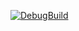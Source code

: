 [![DebugBuild](https://github.com/kitajima-hayato/GE3-DirectX/actions/workflows/DebugBuild.yml/badge.svg)](https://github.com/kitajima-hayato/GE3-DirectX/actions/workflows/DebugBuild.yml)
